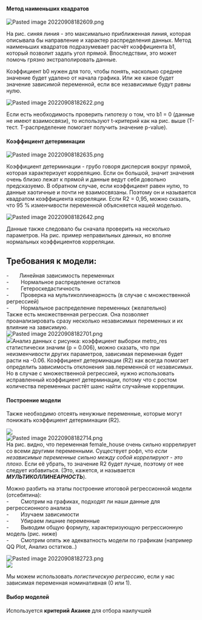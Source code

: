 #### Метод наименьших квадратов  
![Pasted image 20220908182609.png](https://github.com/PolkaDott/Data-Science-Summaries/blob/main/Мат.Статистика/attachments/Pasted%20image%2020220908182609.png?raw=true)  
  
На рис. синяя линия - это максимально приближенная линия, которая описывала бы направление и характер распределения данных. Метод наименьших квадратов подразумевает расчёт коэффициента b1, который позволит задать угол прямой. Впоследствии, это может помочь грязно экстраполировать данные.  
  
Коэффициент b0 нужен для того, чтобы понять, насколько среднее значение будет удалено от начала графика. Или же какое будет значение зависимой переменной, если все независимые будут равны нулю.  
  
![Pasted image 20220908182622.png](https://github.com/PolkaDott/Data-Science-Summaries/blob/main/Мат.Статистика/attachments/Pasted%20image%2020220908182622.png?raw=true)  
  
Если есть необходимость проверить гипотезу о том, что b1 = 0 (данные не имеют взаимосвязи), то используют t-критерий как на рис. выше (Т-тест. T-распределение помогает получить значение p-value).  
#### Коэффициент детерминации  
  
![Pasted image 20220908182635.png](https://github.com/PolkaDott/Data-Science-Summaries/blob/main/Мат.Статистика/attachments/Pasted%20image%2020220908182635.png?raw=true)  
  
Коэффициент детерминации - грубо говоря дисперсия вокруг прямой, которая характеризует корреляцию. Если он большой, значит значения очень близко лежат к прямой и данные ведут себя довольно предсказуемо. В обратном случае, если коэффициент равен нулю, то данные хаотичные и почти не взаимосвязаны. Поэтому он и называется квадратом коэффициента корреляции. Если R2 = 0,95, можно сказать, что 95 % изменчивости переменной объясняется нашей моделью.  
  
![Pasted image 20220908182642.png](https://github.com/PolkaDott/Data-Science-Summaries/blob/main/Мат.Статистика/attachments/Pasted%20image%2020220908182642.png?raw=true)  
  
Данные также следовало бы сначала проверить на несколько параметров. На рис. пример неправильных данных, но вполне нормальных коэффициентов корреляции.   
## **Требования к модели**:  
-        Линейная зависимость переменных  
-        Нормальное распределение остатков  
-        Гетероскедастичность  
-        Проверка на мультиколлинеарность (в случае с множественной регрессией)  
-        Нормальное распределение переменных (желательно)  
Также есть множественная регрессия. Она позволяет проанализировать сразу несколько независимых переменных и их влияние на зависимую.  
![Pasted image 20220908182701.png](https://github.com/PolkaDott/Data-Science-Summaries/blob/main/Мат.Статистика/attachments/Pasted%20image%2020220908182701.png?raw=true)  
![](file:///C:/Users/Polka/AppData/Local/Temp/msohtmlclip1/01/clip_image006.gif)Анализ данных с рисунка: коэффициент выборки metro_res статистически значим (p = 0.006), можно сказать, что при неизменчивости других параметров, зависимая переменная будет расти на -0.06. Коэффициент детерминации (R2) как всегда помогает определить зависимость отклонения зав.переменной от независимых. Но в случае с множественной регрессией, нужно использовать исправленный коэффициент детерминации, потому что с ростом количества переменных растёт шанс найти случайные корреляции.  
  
#### Построение модели  
  
Также необходимо отсеять ненужные переменные, которые могут понижать коэффициент детерминации (R2).  
  
![](file:///C:/Users/Polka/AppData/Local/Temp/msohtmlclip1/01/clip_image008.gif)  
![Pasted image 20220908182714.png](https://github.com/PolkaDott/Data-Science-Summaries/blob/main/Мат.Статистика/attachments/Pasted%20image%2020220908182714.png?raw=true)  
На рис. видно, что переменная female_house очень сильно коррелирует со всеми другими переменными. Существует рофл, что _если независимые переменные сильно между собой коррелируют - это плохо_. Если её убрать, то значение R2 будет лучше, поэтому от нее следует избавиться. (Это, кажется, и называется **_МУЛЬТИКОЛЛИНЕАРНОСТЬ_**).  
  
Можно разбить на этапы построение итоговой регрессионной модели (отсебятина):  
-        Смотрим на графиках, подходят ли наши данные для регрессионного анализа  
-        Изучаем зависимости  
-        Убираем лишние переменные  
-        Выводим общую формулу, характеризующую регрессионную модель (рис. ниже)  
-        Смотрим опять же адекватность модели по графикам (например QQ Plot, Анализ остатков..)  
  
![Pasted image 20220908182723.png](https://github.com/PolkaDott/Data-Science-Summaries/blob/main/Мат.Статистика/attachments/Pasted%20image%2020220908182723.png?raw=true)  
![](file:///C:/Users/Polka/AppData/Local/Temp/msohtmlclip1/01/clip_image010.gif)  
  
Мы можем использовать _логистическую регрессию_, если у нас зависимая переменная номинативная (0 или 1).  
  
#### Выбор моделей  
Используется **критерий Акаике** для отбора наилучшей